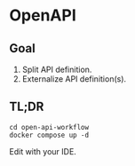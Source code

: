 # OpenAPI

## Goal

1. Split API definition.
2. Externalize API definition(s).

## TL;DR

```shell
cd open-api-workflow
docker compose up -d
```

Edit with your IDE.